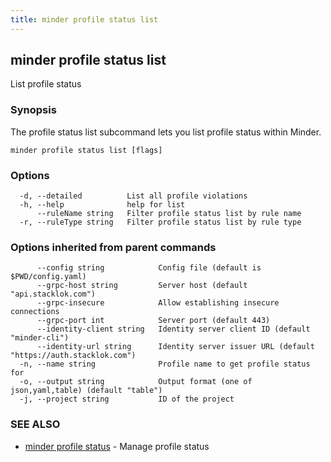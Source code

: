 ```yaml
---
title: minder profile status list
---
```

## minder profile status list

List profile status

### Synopsis

The profile status list subcommand lets you list profile status within Minder.

```
minder profile status list [flags]
```

### Options

```
  -d, --detailed          List all profile violations
  -h, --help              help for list
      --ruleName string   Filter profile status list by rule name
  -r, --ruleType string   Filter profile status list by rule type
```

### Options inherited from parent commands

```
      --config string            Config file (default is $PWD/config.yaml)
      --grpc-host string         Server host (default "api.stacklok.com")
      --grpc-insecure            Allow establishing insecure connections
      --grpc-port int            Server port (default 443)
      --identity-client string   Identity server client ID (default "minder-cli")
      --identity-url string      Identity server issuer URL (default "https://auth.stacklok.com")
  -n, --name string              Profile name to get profile status for
  -o, --output string            Output format (one of json,yaml,table) (default "table")
  -j, --project string           ID of the project
```

### SEE ALSO

* [minder profile status](minder_profile_status.md)	 - Manage profile status

